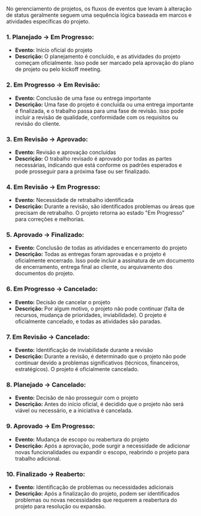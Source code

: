 No gerenciamento de projetos, os fluxos de eventos que levam à alteração de status geralmente seguem uma sequência lógica baseada em marcos e atividades específicas do projeto.

### 1. Planejado -> Em Progresso:
- **Evento:** Início oficial do projeto
- **Descrição:** O planejamento é concluído, e as atividades do projeto começam oficialmente. Isso pode ser marcado pela aprovação do plano de projeto ou pelo kickoff meeting.

### 2. Em Progresso -> Em Revisão:
- **Evento:** Conclusão de uma fase ou entrega importante
- **Descrição:** Uma fase do projeto é concluída ou uma entrega importante é finalizada, e o trabalho passa para uma fase de revisão. Isso pode incluir a revisão de qualidade, conformidade com os requisitos ou revisão do cliente.

### 3. Em Revisão -> Aprovado:
- **Evento:** Revisão e aprovação concluídas
- **Descrição:** O trabalho revisado é aprovado por todas as partes necessárias, indicando que está conforme os padrões esperados e pode prosseguir para a próxima fase ou ser finalizado.

### 4. Em Revisão -> Em Progresso:
- **Evento:** Necessidade de retrabalho identificada
- **Descrição:** Durante a revisão, são identificados problemas ou áreas que precisam de retrabalho. O projeto retorna ao estado "Em Progresso" para correções e melhorias.

### 5. Aprovado -> Finalizado:
- **Evento:** Conclusão de todas as atividades e encerramento do projeto
- **Descrição:** Todas as entregas foram aprovadas e o projeto é oficialmente encerrado. Isso pode incluir a assinatura de um documento de encerramento, entrega final ao cliente, ou arquivamento dos documentos do projeto.

### 6. Em Progresso -> Cancelado:
- **Evento:** Decisão de cancelar o projeto
- **Descrição:** Por algum motivo, o projeto não pode continuar (falta de recursos, mudança de prioridades, inviabilidade). O projeto é oficialmente cancelado, e todas as atividades são paradas.

### 7. Em Revisão -> Cancelado:
- **Evento:** Identificação de inviabilidade durante a revisão
- **Descrição:** Durante a revisão, é determinado que o projeto não pode continuar devido a problemas significativos (técnicos, financeiros, estratégicos). O projeto é oficialmente cancelado.

### 8. Planejado -> Cancelado:
- **Evento:** Decisão de não prosseguir com o projeto
- **Descrição:** Antes do início oficial, é decidido que o projeto não será viável ou necessário, e a iniciativa é cancelada.

### 9. Aprovado -> Em Progresso:
- **Evento:** Mudança de escopo ou reabertura do projeto
- **Descrição:** Após a aprovação, pode surgir a necessidade de adicionar novas funcionalidades ou expandir o escopo, reabrindo o projeto para trabalho adicional.

### 10. Finalizado -> Reaberto:
- **Evento:** Identificação de problemas ou necessidades adicionais
- **Descrição:** Após a finalização do projeto, podem ser identificados problemas ou novas necessidades que requerem a reabertura do projeto para resolução ou expansão.

